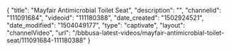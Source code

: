 {
    "title": "Mayfair Antimicrobial Toilet Seat",
    "description": "",
    "channelid": "111091684",
    "videoid": "111180388",
    "date_created": "1502924521",
    "date_modified": "1504049177",
    "type": "captivate",
    "layout": "channelVideo",
    "url": "\/bbbusa-latest-videos\/mayfair-antimicrobial-toilet-seat\/111091684-111180388"
}